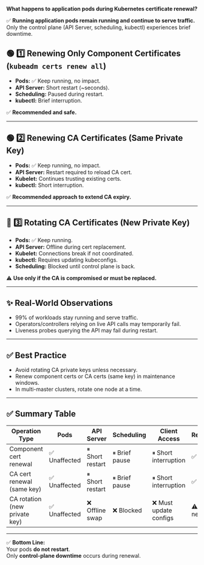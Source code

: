 
**What happens to application pods during Kubernetes certificate renewal?**

✅ **Running application pods remain running and continue to serve traffic.**  
Only the control plane (API Server, scheduling, kubectl) experiences brief downtime.

## 🟢 1️⃣ Renewing Only Component Certificates (`kubeadm certs renew all`)

- **Pods:** ✅ Keep running, no impact.
- **API Server:** Short restart (~seconds).
- **Scheduling:** Paused during restart.
- **kubectl:** Brief interruption.

✅ **Recommended and safe.**

---

## 🟢 2️⃣ Renewing CA Certificates (Same Private Key)

- **Pods:** ✅ Keep running, no impact.
- **API Server:** Restart required to reload CA cert.
- **Kubelet:** Continues trusting existing certs.
- **kubectl:** Short interruption.

✅ **Recommended approach to extend CA expiry.**

---

## 🔴 3️⃣ Rotating CA Certificates (New Private Key)

- **Pods:** ✅ Keep running.
- **API Server:** Offline during cert replacement.
- **Kubelet:** Connections break if not coordinated.
- **kubectl:** Requires updating kubeconfigs.
- **Scheduling:** Blocked until control plane is back.

⚠️ **Use only if the CA is compromised or must be replaced.**

---

## ✨ Real-World Observations

- 99% of workloads stay running and serve traffic.
- Operators/controllers relying on live API calls may temporarily fail.
- Liveness probes querying the API may fail during restart.

---

## ✅ Best Practice

- Avoid rotating CA private keys unless necessary.
- Renew component certs or CA certs (same key) in maintenance windows.
- In multi-master clusters, rotate one node at a time.

---

## ✅ Summary Table

| Operation Type                       | Pods         | API Server       | Scheduling      | Client Access         | Recommended              |
|--------------------------------------|--------------|------------------|-----------------|------------------------|--------------------------|
| Component cert renewal               | ✅ Unaffected | ⏸ Short restart  | ⏸ Brief pause   | ⏸ Short interruption   | ✅ Yes                   |
| CA cert renewal (same key)           | ✅ Unaffected | ⏸ Short restart  | ⏸ Brief pause   | ⏸ Short interruption   | ✅ Yes                   |
| CA rotation (new private key)        | ✅ Unaffected | ❌ Offline swap   | ❌ Blocked       | ❌ Must update configs  | ⚠️ Only if necessary     |

---

✅ **Bottom Line:**  
Your pods **do not restart**.  
Only **control-plane downtime** occurs during renewal.

